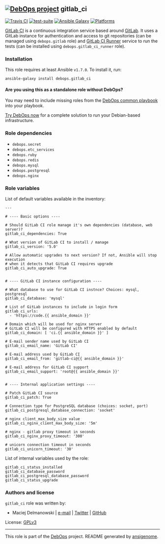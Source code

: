 
## [![DebOps project](http://debops.org/images/debops-small.png)](http://debops.org) gitlab_ci



[![Travis CI](http://img.shields.io/travis/debops/ansible-gitlab_ci.svg?style=flat)](http://travis-ci.org/debops/ansible-gitlab_ci) [![test-suite](http://img.shields.io/badge/test--suite-ansible--gitlab__ci-blue.svg?style=flat)](https://github.com/debops/test-suite/tree/master/ansible-gitlab_ci/)  [![Ansible Galaxy](http://img.shields.io/badge/galaxy-debops.gitlab__ci-660198.svg?style=flat)](https://galaxy.ansible.com/list#/roles/1567) [![Platforms](http://img.shields.io/badge/platforms-debian%20|%20ubuntu-lightgrey.svg?style=flat)](#)






[GitLab CI](https://about.gitlab.com/gitlab-ci/) is a continuous
integration service based around [GitLab](https://about.gitlab.com/). It
uses a GitLab instance for authentication and access to git repositories
(can be managed using `debops.gitlab` role) and [GitLab CI
Runner](https://github.com/gitlabhq/gitlab-ci-runner) service to run the
tests (can be installed using `debops.gitlab_ci_runner` role).





### Installation

This role requires at least Ansible `v1.7.0`. To install it, run:

    ansible-galaxy install debops.gitlab_ci

#### Are you using this as a standalone role without DebOps?

You may need to include missing roles from the [DebOps common
playbook](https://github.com/debops/debops-playbooks/blob/master/playbooks/common.yml)
into your playbook.

[Try DebOps now](https://github.com/debops/debops) for a complete solution to run your Debian-based infrastructure.





### Role dependencies

- `debops.secret`
- `debops.etc_services`
- `debops.ruby`
- `debops.redis`
- `debops.mysql`
- `debops.postgresql`
- `debops.nginx`





### Role variables

List of default variables available in the inventory:

    ---
    
    # ---- Basic options ----
    
    # Should GitLab CI role manage it's own dependencies (database, web server)?
    gitlab_ci_dependencies: True
    
    # What version of GitLab CI to install / manage
    gitlab_ci_version: '5.0'
    
    # Allow automatic upgrades to next version? If not, Ansible will stop execution
    # when it detects that GitLab CI requires upgrade
    gitlab_ci_auto_upgrade: True
    
    
    # ---- GitLab CI instance configuration ----
    
    # What database to use for GitLab CI instnce? Choices: mysql, postgresql
    gitlab_ci_database: 'mysql'
    
    # List of GitLab instances to include in login form
    gitlab_ci_urls:
      - 'https://code.{{ ansible_domain }}'
    
    # Domain which will be used for nginx server
    # GitLab CI will be configured with HTTPS enabled by default
    gitlab_ci_domain: [ 'ci.{{ ansible_domain }}' ]
    
    # E-mail sender name used by GitLab CI
    gitlab_ci_email_name: 'GitLab CI'
    
    # E-mail address used by GitLab CI
    gitlab_ci_email_from: 'gitlab-ci@{{ ansible_domain }}'
    
    # E-mail address for GitLab CI support
    gitlab_ci_email_support: 'root@{{ ansible_domain }}'
    
    
    # ---- Internal application settings ----
    
    # Patch GitLab CI source
    gitlab_ci_patch: True
    
    # Connection type for PostgreSQL database (choices: socket, port)
    gitlab_ci_postgresql_database_connection: 'socket'
    
    # nginx client_max_body_size value
    gitlab_ci_nginx_client_max_body_size: '5m'
    
    # nginx - gitlab proxy timeout in seconds
    gitlab_ci_nginx_proxy_timeout: '300'
    
    # unicorn connection timeout in seconds
    gitlab_ci_unicorn_timeout: '30'



List of internal variables used by the role:

    gitlab_ci_status_installed
    gitlab_ci_database_password
    gitlab_ci_postgresql_database_password
    gitlab_ci_status_upgrade






### Authors and license

`gitlab_ci` role was written by:

- Maciej Delmanowski | [e-mail](mailto:drybjed@gmail.com) | [Twitter](https://twitter.com/drybjed) | [GitHub](https://github.com/drybjed)

License: [GPLv3](https://tldrlegal.com/license/gnu-general-public-license-v3-%28gpl-3%29)



***

This role is part of the [DebOps](http://debops.org/) project. README generated by [ansigenome](https://github.com/nickjj/ansigenome/).
